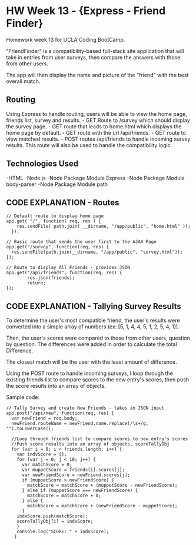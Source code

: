 # HW Week 13 - {Express - Friend Finder}
Homework week 13 for UCLA Coding BootCamp.

"FriendFinder" is a compatibility-based full-stack site application that will take in entries from user surveys, then compare the answers with those from other users. 

The app will then display the name and picture of the "friend" with the best overall match.

## Routing
Using Express to handle routing, users will be able to view the home page, friends list, survey and results.
    - GET Route to /survey which should display the survey page.
    - GET route that leads to home.html which displays the home page by default.
    - GET route with the url /api/friends.
    - GET route to view matched results.
    - POST routes /api/friends to handle incoming survey results. This route will also be used to handle the compatibility logic.

## Technologies Used
-HTML
-Node.js
-Node Package Module Express
-Node Package Module body-parser
-Node Package Module path


## CODE EXPLANATION - Routes
```
// Default route to display home page
app.get( "/", function( req, res ) {
    res.sendFile( path.join( __dirname, "/app/public", "home.html" ));
  });

// Basic route that sends the user first to the AJAX Page
app.get("/survey", function(req, res) {
  res.sendFile(path.join(__dirname, "/app/public", "survey.html"));
});

// Route to display All Friends - provides JSON
app.get("/api/friends", function(req, res) {
        res.json(friends);
        return;
});
```


## CODE EXPLANATION - Tallying Survey Results
To determine the user's most compatible friend, the user's results were converted into a simple array of numbers (ex: [5, 1, 4, 4, 5, 1, 2, 5, 4, 1]).

Then, the user's scores were compared to those from other users, question by question.  The differences were added in order to calculate the total Difference.

The closest match will be the user with the least amount of difference.

Using the POST route to handle incoming surveys, I loop through the existing friends list to compare scores to the new entry's scores, then push the score results into an array of objects.

Sample code:

```
// Tally Survey and create New Friends - takes in JSON input
app.post("/api/new", function(req, res) {
  var newFriend = req.body;
  newFriend.routeName = newFriend.name.replace(/\s+/g, "").toLowerCase();

  //Loop through friends list to compare scores to new entry's scores
  //Push score results into an array of objects, scoreTallyObj
  for (var i = 0; i < friends.length; i++) {
    var indvScore = [];
    for (var j = 0; j < 10; j++) {
      var matchScore = 0;
      var muppetScore = friends[i].scores[j];
      var newFriendScore = newFriend.scores[j]; 
      if (muppetScore > newFriendScore) {
        matchScore = matchScore + (muppetScore - newFriendScore);
      } else if (muppetScore === newFriendScore) {
        matchScore = matchScore + 0;
      } else {
        matchScore = matchScore + (newFriendScore - muppetScore);
      }
    indvScore.push(matchScore);
    scoreTallyObj[i] = indvScore;
    }
    console.log("SCORE: " + indvScore);
   }

```
